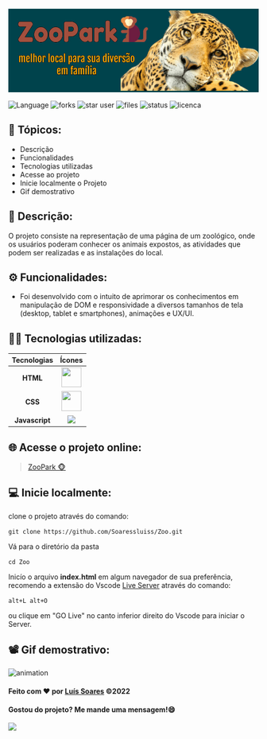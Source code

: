 
<div>

![header](/assets/image/banner%20zoo.jpg)

</div>
<div>

![Language](https://img.shields.io/github/languages/count/Soaressluiss/zoo?style=for-the-badge&logo=appveyor&color=orange)
![forks](https://img.shields.io/github/forks/soaressluiss/zoo?style=for-the-badge&logo=appveyor)
![star user](https://img.shields.io/github/stars/soaressluiss/login-page-responsive?style=for-the-badge&logo=appveyor&color=yellow)
![files](https://img.shields.io/github/directory-file-count/soaressluiss/zoo?style=for-the-badge&logo=appveyor&color=blue)
![status](https://img.shields.io/static/v1?label=STATUS&message=em-desenvolvimento&color=GREEN&style=for-the-badge&logo=appveyor)
![licenca](https://img.shields.io/static/v1?label=License&message=MIT&color=green&style=for-the-badge&logo=appveyor)


</div>


## 🔢 Tópicos:

- Descrição
- Funcionalidades
- Tecnologias utilizadas
- Acesse ao projeto
- Inicie localmente o Projeto
- Gif demostrativo


## 📃 Descrição:

O projeto consiste na representação de uma página de um zoológico, onde os usuários poderam conhecer os animais expostos, as atividades que podem ser realizadas e as instalações do local.



## ⚙ Funcionalidades:

- Foi desenvolvido com o intuito de aprimorar os conhecimentos em manipulação de DOM e responsividade a diversos tamanhos de tela (desktop, tablet e smartphones), animações e UX/UI.

## 👨‍💻 Tecnologias utilizadas:

 Tecnologias |  Ícones
:---------: | :--------:
**HTML**    | <img  src="https://cdn.jsdelivr.net/gh/devicons/devicon/icons/html5/html5-original-wordmark.svg" height="40" width="40" />
**CSS**     |  <img src="https://cdn.jsdelivr.net/gh/devicons/devicon/icons/css3/css3-original-wordmark.svg" height="40" width="40" />
**Javascript** | <img src="https://cdn.jsdelivr.net/gh/devicons/devicon/icons/javascript/javascript-plain.svg" height="33px"/>
          


## 🌐 Acesse o projeto online:

>[ZooPark 🐵](https://soaressluiss.github.io/Zoo/)

## 💻 Inicie localmente:

clone o projeto através do comando:

```
git clone https://github.com/Soaressluiss/Zoo.git
```

Vá para o diretório da pasta 

```
cd Zoo
```

Inicío o arquivo **index.html** em algum navegador de sua preferência, recomendo a extensão do Vscode <a href="https://marketplace.visualstudio.com/items?itemName=ritwickdey.LiveServer" target="_blank" > Live Server</a> através do comando:


```
alt+L alt+O 
```
ou clique em "GO Live" no canto inferior direito do Vscode para iniciar o Server.

## 📽 Gif demostrativo:
![animation](/assets/image/anima%C3%A7%C3%A3o%20Login%20page%20responsive.gif)

#### Feito com ❤ por [Luís Soares](https://github.com/Soaressluiss) ©2022

#### Gostou do projeto? Me mande uma mensagem!😄

<a href="https://www.linkedin.com/in/LuisSoaresDeveloper" target="_blank"><img src="https://img.shields.io/badge/-LinkedIn-%230077B5?style=for-the-badge&logo=linkedin&logoColor=white" target="_blank"></a>



